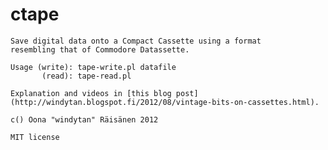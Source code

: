 ctape
=====

    Save digital data onto a Compact Cassette using a format
    resembling that of Commodore Datassette.

    Usage (write): tape-write.pl datafile
           (read): tape-read.pl
           
    Explanation and videos in [this blog post](http://windytan.blogspot.fi/2012/08/vintage-bits-on-cassettes.html).

    c() Oona "windytan" Räisänen 2012

    MIT license
